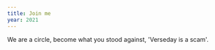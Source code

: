 ```yaml
---
title: Join me
year: 2021
---
```

We are a circle,
become what you stood against,
'Verseday is a scam'.
